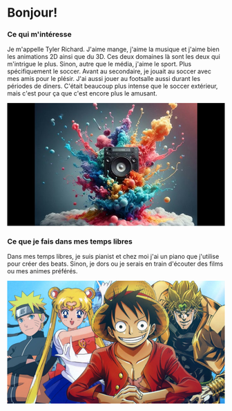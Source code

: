 # Bonjour! 
### Ce qui m'intéresse
Je m'appelle Tyler Richard. J'aime mange, j'aime la musique et j'aime bien les animations 2D ainsi que du 3D. Ces deux domaines là sont les deux qui m'intrigue le plus. Sinon, autre que le média, j'aime le sport. Plus spécifiquement le soccer. Avant au secondaire, je jouait au soccer avec mes amis pour le plésir.
J'ai aussi jouer au footsalle aussi durant les périodes de diners. C'était beaucoup plus intense que le soccer extérieur, mais c'est pour ça que c'est encore plus le amusant.

![photo](speaker.jpg)

### Ce que je fais dans mes temps libres

Dans mes temps libres, je suis pianist et chez moi j'ai un piano que j'utilise pour créer des beats. Sinon, je dors ou je serais en train d'écouter des films ou mes animes préférés.

![photo](anime.jpg)


